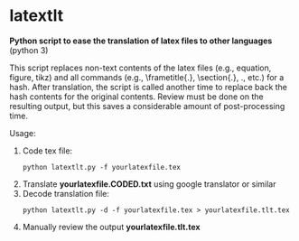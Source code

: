 # latextlt
<b>Python script to ease the translation of latex files to other languages</b> (python 3)

This script replaces non-text contents of the latex files (e.g., equation, figure, tikz) and all commands (e.g., \frametitle{.}, \section{.}, $.$, etc.) for a hash. After translation, the script is called another time to replace back the hash contents for the original contents. Review must be done on the resulting output, but this saves a considerable amount of post-processing time.

Usage: 

<ol>

<li>Code tex file: 
  
```
python latextlt.py -f yourlatexfile.tex
```

<li>Translate <b>yourlatexfile.CODED.txt</b> using google translator or similar 

<li>Decode translation file:

```
python latextlt.py -d -f yourlatexfile.tex > yourlatexfile.tlt.tex
```

<li> Manually review the output <b>yourlatexfile.tlt.tex</b>
</ol>
